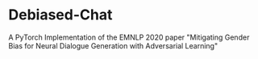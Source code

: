 # Debiased-Chat
A PyTorch Implementation of the EMNLP 2020 paper "Mitigating Gender Bias for Neural Dialogue Generation with Adversarial Learning"
